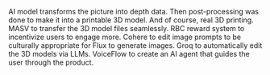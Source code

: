 AI model transforms the picture into depth data. Then post-processing was done to make it into a printable 3D model. And of course, real 3D printing.
MASV to transfer the 3D model files seamlessly.
RBC reward system to incentivize users to engage more.
Cohere to edit image prompts to be culturally appropriate for Flux to generate images.
Groq to automatically edit the 3D models via LLMs.
VoiceFlow to create an AI agent that guides the user through the product.